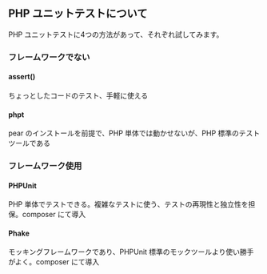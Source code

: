 ## PHP ユニットテストについて
PHP ユニットテストに4つの方法があって、それぞれ試してみます。

### フレームワークでない

#### assert()
ちょっとしたコードのテスト、手軽に使える

#### phpt
pear のインストールを前提で、PHP 単体では動かせないが、PHP 標準のテストツールである


### フレームワーク使用

#### PHPUnit
PHP 単体でテストできる。複雑なテストに使う、テストの再現性と独立性を担保。composer にて導入

#### Phake
モッキングフレームワークであり、PHPUnit 標準のモックツールより使い勝手がよく。composer にて導入
